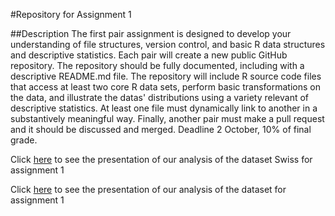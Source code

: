 #Repository for Assignment 1

##Description
The first pair assignment is designed to develop your understanding of file structures, version control, and basic R data structures and descriptive statistics. Each pair will create a new public GitHub repository. The repository should be fully documented, including with a descriptive README.md file. The repository will include R source code files that access at least two core R data sets, perform basic transformations on the data, and illustrate the datas' distributions using a variety relevant of descriptive statistics. At least one file must dynamically link to another in a substantively meaningful way. Finally, another pair must make a pull request and it should be discussed and merged. Deadline 2 October, 10% of final grade.

Click [here](https://cdn.rawgit.com/gtarriba/GabrielRepo/master/swisspres.html) to see the presentation of our analysis of the dataset Swiss for assignment 1

Click [here](https://cdn.rawgit.com/gtarriba/GabrielRepo/master/swisspres.html) to see the presentation of our analysis of the dataset  for assignment 1
